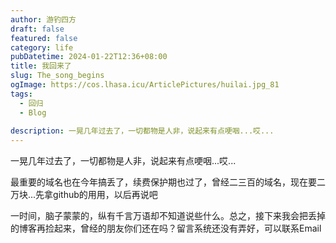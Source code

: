 ```yaml
---
author: 游钓四方
draft: false
featured: false
category: life
pubDatetime: 2024-01-22T12:36+08:00
title: 我回来了
slug: The_song_begins
ogImage: https://cos.lhasa.icu/ArticlePictures/huilai.jpg_81
tags:
  - 回归
  - Blog
  
description: 一晃几年过去了，一切都物是人非，说起来有点哽咽...哎...
---
```


一晃几年过去了，一切都物是人非，说起来有点哽咽...哎...

最重要的域名也在今年搞丢了，续费保护期也过了，曾经二三百的域名，现在要二万块...先拿github的用用，以后再说吧

一时间，脑子蒙蒙的，纵有千言万语却不知道说些什么。总之，接下来我会把丢掉的博客再捡起来，曾经的朋友你们还在吗？留言系统还没有弄好，可以联系Email